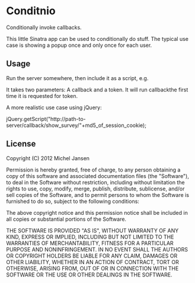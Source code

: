 Conditnio
=========

Conditionally invoke callbacks.

This little Sinatra app can be used to conditionally do stuff.
The typical use case is showing a popup once and only once for each
user.


Usage
-----
Run the server somewhere, then include it as a script, e.g.

<script type="text/javascript"
src="http://path-to-server/callback/do_something/some_kind_of_token"></script>

It takes two parameters: A callback and a token. It will run callbackthe
first time it is requested for token.

A more realistic use case using jQuery:

jQuery.getScript("http://path-to-server/callback/show_survey/"+md5_of_session_cookie);



License
-------
Copyright (C) 2012 Michel Jansen

Permission is hereby granted, free of charge, to any person obtaining a
copy of this software and associated documentation files (the
"Software"), to deal in the Software without restriction, including
without limitation the rights to use, copy, modify, merge, publish,
distribute, sublicense, and/or sell copies of the Software, and to
permit persons to whom the Software is furnished to do so, subject to
the following conditions:

The above copyright notice and this permission notice shall be included
in all copies or substantial portions of the Software.

THE SOFTWARE IS PROVIDED "AS IS", WITHOUT WARRANTY OF ANY KIND, EXPRESS
OR IMPLIED, INCLUDING BUT NOT LIMITED TO THE WARRANTIES OF
MERCHANTABILITY, FITNESS FOR A PARTICULAR PURPOSE AND NONINFRINGEMENT.
IN NO EVENT SHALL THE AUTHORS OR COPYRIGHT HOLDERS BE LIABLE FOR ANY
CLAIM, DAMAGES OR OTHER LIABILITY, WHETHER IN AN ACTION OF CONTRACT,
TORT OR OTHERWISE, ARISING FROM, OUT OF OR IN CONNECTION WITH THE
SOFTWARE OR THE USE OR OTHER DEALINGS IN THE SOFTWARE.
